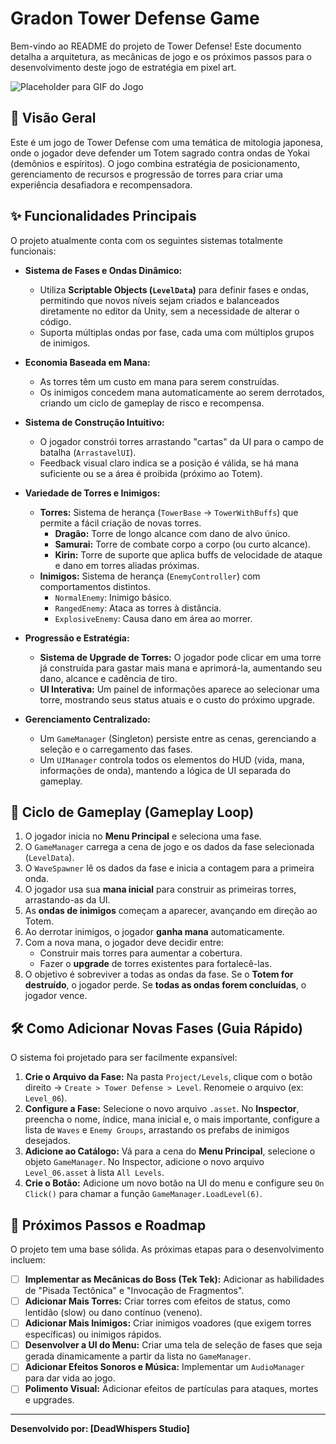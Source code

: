 # Gradon Tower Defense Game

Bem-vindo ao README do projeto de Tower Defense! Este documento detalha a arquitetura, as mecânicas de jogo e os próximos passos para o desenvolvimento deste jogo de estratégia em pixel art.

![Placeholder para GIF do Jogo](https://via.placeholder.com/600x300.png?text=Adicione+um+GIF+do+seu+gameplay+aqui!)

## 📜 Visão Geral

Este é um jogo de Tower Defense com uma temática de mitologia japonesa, onde o jogador deve defender um Totem sagrado contra ondas de Yokai (demônios e espíritos). O jogo combina estratégia de posicionamento, gerenciamento de recursos e progressão de torres para criar uma experiência desafiadora e recompensadora.

## ✨ Funcionalidades Principais

O projeto atualmente conta com os seguintes sistemas totalmente funcionais:

*   **Sistema de Fases e Ondas Dinâmico:**
    *   Utiliza **Scriptable Objects (`LevelData`)** para definir fases e ondas, permitindo que novos níveis sejam criados e balanceados diretamente no editor da Unity, sem a necessidade de alterar o código.
    *   Suporta múltiplas ondas por fase, cada uma com múltiplos grupos de inimigos.

*   **Economia Baseada em Mana:**
    *   As torres têm um custo em mana para serem construídas.
    *   Os inimigos concedem mana automaticamente ao serem derrotados, criando um ciclo de gameplay de risco e recompensa.

*   **Sistema de Construção Intuitivo:**
    *   O jogador constrói torres arrastando "cartas" da UI para o campo de batalha (`ArrastavelUI`).
    *   Feedback visual claro indica se a posição é válida, se há mana suficiente ou se a área é proibida (próximo ao Totem).

*   **Variedade de Torres e Inimigos:**
    *   **Torres:** Sistema de herança (`TowerBase` -> `TowerWithBuffs`) que permite a fácil criação de novas torres.
        *   **Dragão:** Torre de longo alcance com dano de alvo único.
        *   **Samurai:** Torre de combate corpo a corpo (ou curto alcance).
        *   **Kirin:** Torre de suporte que aplica buffs de velocidade de ataque e dano em torres aliadas próximas.
    *   **Inimigos:** Sistema de herança (`EnemyController`) com comportamentos distintos.
        *   `NormalEnemy`: Inimigo básico.
        *   `RangedEnemy`: Ataca as torres à distância.
        *   `ExplosiveEnemy`: Causa dano em área ao morrer.

*   **Progressão e Estratégia:**
    *   **Sistema de Upgrade de Torres:** O jogador pode clicar em uma torre já construída para gastar mais mana e aprimorá-la, aumentando seu dano, alcance e cadência de tiro.
    *   **UI Interativa:** Um painel de informações aparece ao selecionar uma torre, mostrando seus status atuais e o custo do próximo upgrade.

*   **Gerenciamento Centralizado:**
    *   Um `GameManager` (Singleton) persiste entre as cenas, gerenciando a seleção e o carregamento das fases.
    *   Um `UIManager` controla todos os elementos do HUD (vida, mana, informações de onda), mantendo a lógica de UI separada do gameplay.

## 🔄 Ciclo de Gameplay (Gameplay Loop)

1.  O jogador inicia no **Menu Principal** e seleciona uma fase.
2.  O `GameManager` carrega a cena de jogo e os dados da fase selecionada (`LevelData`).
3.  O `WaveSpawner` lê os dados da fase e inicia a contagem para a primeira onda.
4.  O jogador usa sua **mana inicial** para construir as primeiras torres, arrastando-as da UI.
5.  As **ondas de inimigos** começam a aparecer, avançando em direção ao Totem.
6.  Ao derrotar inimigos, o jogador **ganha mana** automaticamente.
7.  Com a nova mana, o jogador deve decidir entre:
    *   Construir mais torres para aumentar a cobertura.
    *   Fazer o **upgrade** de torres existentes para fortalecê-las.
8.  O objetivo é sobreviver a todas as ondas da fase. Se o **Totem for destruído**, o jogador perde. Se **todas as ondas forem concluídas**, o jogador vence.

## 🛠️ Como Adicionar Novas Fases (Guia Rápido)

O sistema foi projetado para ser facilmente expansível:

1.  **Crie o Arquivo da Fase:** Na pasta `Project/Levels`, clique com o botão direito -> `Create > Tower Defense > Level`. Renomeie o arquivo (ex: `Level_06`).
2.  **Configure a Fase:** Selecione o novo arquivo `.asset`. No **Inspector**, preencha o nome, índice, mana inicial e, o mais importante, configure a lista de `Waves` e `Enemy Groups`, arrastando os prefabs de inimigos desejados.
3.  **Adicione ao Catálogo:** Vá para a cena do **Menu Principal**, selecione o objeto `GameManager`. No Inspector, adicione o novo arquivo `Level_06.asset` à lista `All Levels`.
4.  **Crie o Botão:** Adicione um novo botão na UI do menu e configure seu `On Click()` para chamar a função `GameManager.LoadLevel(6)`.

## 🚀 Próximos Passos e Roadmap

O projeto tem uma base sólida. As próximas etapas para o desenvolvimento incluem:

- [ ] **Implementar as Mecânicas do Boss (Tek Tek):** Adicionar as habilidades de "Pisada Tectônica" e "Invocação de Fragmentos".
- [ ] **Adicionar Mais Torres:** Criar torres com efeitos de status, como lentidão (slow) ou dano contínuo (veneno).
- [ ] **Adicionar Mais Inimigos:** Criar inimigos voadores (que exigem torres específicas) ou inimigos rápidos.
- [ ] **Desenvolver a UI do Menu:** Criar uma tela de seleção de fases que seja gerada dinamicamente a partir da lista no `GameManager`.
- [ ] **Adicionar Efeitos Sonoros e Música:** Implementar um `AudioManager` para dar vida ao jogo.
- [ ] **Polimento Visual:** Adicionar efeitos de partículas para ataques, mortes e upgrades.

---
**Desenvolvido por: [DeadWhispers Studio]**
